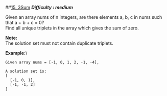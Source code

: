 ##[15. 3Sum](https://leetcode.com/problems/3sum/description/)
**_Difficulty : medium_**

Given an array nums of n integers, are there elements a, b, c in nums such that a + b + c = 0?\
Find all unique triplets in the array which gives the sum of zero.

**Note:**\
The solution set must not contain duplicate triplets.

**Example:**\
```
Given array nums = [-1, 0, 1, 2, -1, -4],

A solution set is:
[
  [-1, 0, 1],
  [-1, -1, 2]
]
```